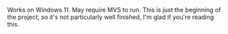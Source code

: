 Works on Windows 11. May require MVS to run.
This is just the beginning of the project, so it's not particularly well finished, I'm glad if you're reading this.
